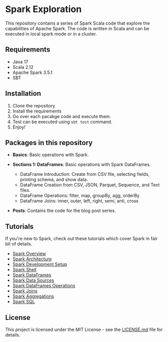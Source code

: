 # Spark Exploration

This repository contains a series of Spark Scala code that explore the capabilities of Apache Spark.
The code is written in Scala and can be executed in local spark mode or in a cluster.

## Requirements

- Java 17
- Scala 2.12
- Apache Spark 3.5.1
- SBT

## Installation

1. Clone the repository
2. Install the requirements
3. Go over each pacakge code and execute them.
4. Test can be executed using `sbt test` command.
5. Enjoy!

## Packages in this repository

- **Basics**: Basic operations with Spark.
- **Sections 1: DataFrames**: Basic operations with Spark DataFrames.
  - DataFrame Introduction: Create from CSV file, selecting fields, printing schema, and show data.
  - DataFrame Creation from CSV, JSON, Parquet, Sequence, and Text files.
  - DataFrame Operations: filter, map, groupBy, agg, orderBy
  - DataFrame Joins: inner, outer, left, right, semi, anti, cross

- **Posts**: Contains the code for the blog post series.


## Tutorials

If you're new to Spark, check out these tutorials which cover Spark in fair bit of details.

- [Spark Overview](notes/apache-spark-overview/index.md)
- [Spark Architecture](notes/apache-spark-architecture/index.md)
- [Spark Development Setup](notes/apache-spark-dev-setup/index.md)
- [Spark Shell](notes/spark-shell/index.md)
- [Spark DataFrames](notes/intro-to-dataframes/index.md)
- [Spark Data Sources](notes/data-sources/index.md)
- [Spark DataFrames Operations](notes/dataframe-operations/index.md)
- [Spark Joins](notes/types-of-joins/index.md)
- [Spark Aggregations](notes/aggregations/index.md)
- [Spark SQL](notes/spark-sql/index.md)

## License

This project is licensed under the MIT License - see the [LICENSE.md](LICENSE.md) file for details.
